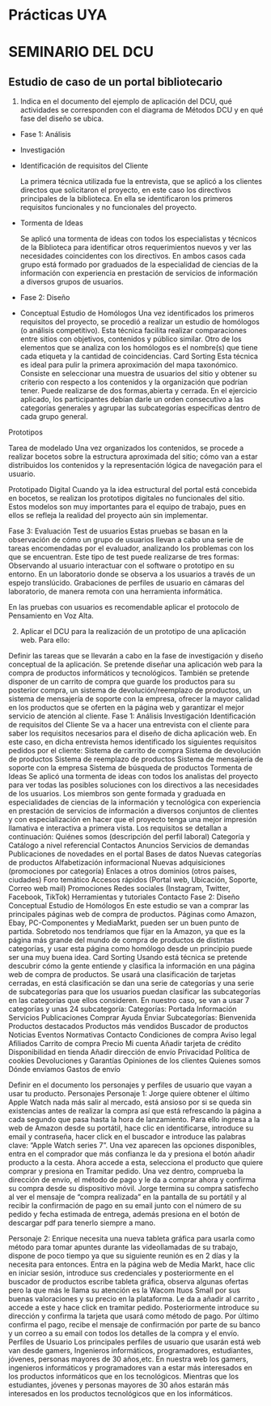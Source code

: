 # Prácticas UYA
# SEMINARIO DEL DCU

## Estudio de caso de un portal bibliotecario

1. Indica en el documento del ejemplo de aplicación del DCU, qué actividades se corresponden con el diagrama de Métodos DCU y en qué fase del diseño se ubica.

- Fase 1: Análisis
 - Investigación 
  - Identificación de requisitos del Cliente

	La primera técnica utilizada fue la entrevista, que se aplicó a los clientes directos que solicitaron el proyecto, en este caso los directivos principales de la biblioteca. 
	En ella se identificaron los primeros requisitos funcionales y no funcionales del proyecto.
			
  - Tormenta de Ideas
    
	Se aplicó una tormenta de ideas con todos los especialistas y técnicos de la Biblioteca para identificar otros requerimientos nuevos y ver las necesidades coincidentes con los directivos. En ambos casos cada grupo está formado por graduados de la especialidad de ciencias de la información con experiencia en prestación de servicios de información a diversos grupos de usuarios.
			
- Fase 2: Diseño
- Conceptual
Estudio de Homólogos
Una vez identificados los primeros requisitos del proyecto, se procedió a realizar un estudio de homólogos (o análisis competitivo).
Esta técnica facilita realizar comparaciones entre sitios con objetivos, contenidos y público similar.
Otro de los elementos que se analiza con los homólogos es el
nombre(s) que tiene cada etiqueta y la cantidad de coincidencias.
Card Sorting 
Esta técnica es ideal para pulir la primera aproximación del
mapa taxonómico.
Consiste en seleccionar una muestra de usuarios del sitio y obtener su criterio con respecto a los contenidos y la organización que podrían tener.
Puede realizarse de dos formas,abierta y cerrada.
En el ejercicio aplicado, los participantes debían darle un orden consecutivo a las categorías generales y agrupar las subcategorías específicas dentro de cada grupo general.

Prototipos

Tarea de modelado
Una vez organizados los contenidos, se procede a realizar bocetos sobre la estructura aproximada del sitio; cómo van a estar distribuidos los contenidos y la representación lógica de navegación para el usuario.

Prototipado Digital
Cuando ya la idea estructural del portal está concebida en bocetos, se realizan los prototipos digitales no funcionales del sitio.
Estos modelos son muy importantes para el equipo de trabajo, pues en ellos se refleja la realidad del proyecto aún sin implementar.

Fase 3: Evaluación
Test de usuarios
Estas pruebas se basan en la observación de cómo un grupo de usuarios llevan a cabo una serie de tareas encomendadas por el evaluador, analizando los problemas con los que se encuentran.
Este tipo de test puede realizarse de tres formas:
Observando al usuario interactuar con el software o prototipo en su entorno.
En un laboratorio donde se observa a los usuarios a través de un espejo translúcido.
Grabaciones de perfiles de usuario en cámaras del laboratorio, de manera remota con una herramienta informática.

En las pruebas con usuarios es recomendable aplicar el protocolo de Pensamiento en Voz Alta.


2. Aplicar el DCU para la realización de un prototipo de una aplicación web. Para ello:

Definir las tareas que se llevarán a cabo en la fase de investigación y diseño conceptual de la aplicación.
Se pretende diseñar una aplicación web para la compra de productos informáticos y tecnológicos. También se pretende disponer de un carrito de compra que guarde los productos para su posterior compra, un sistema de devolución/reemplazo de productos, un sistema de mensajería de soporte con la empresa, ofrecer la mayor calidad en los productos que se oferten en la página web y garantizar el mejor servicio de atención al cliente.
Fase 1: Análisis
Investigación
 Identificación de requisitos del Cliente
Se va a hacer una entrevista con el cliente para saber los requisitos necesarios para el diseño de dicha aplicación web.
En este caso, en dicha entrevista hemos identificado los siguientes requisitos pedidos por el cliente:
Sistema de carrito de compra
Sistema de devolución de productos
Sistema de reemplazo de productos
Sistema de mensajería de soporte con la empresa
Sistema de búsqueda de productos
Tormenta de Ideas
Se aplicó una tormenta de ideas con todos los analistas del proyecto para ver todas las posibles soluciones  con los directivos a las necesidades de los usuarios. 
Los miembros son gente formada y graduada en especialidades de ciencias de la información y tecnológica con experiencia en prestación de servicios de información a diversos conjuntos de clientes y con especialización en hacer que el proyecto tenga una mejor impresión llamativa e interactiva a primera vista. 
Los requisitos se detallan a continuación:
Quiénes somos (descripción del perfil laboral)
Categoría y Catálogo a nivel referencial
Contactos
Anuncios
Servicios de demandas
Publicaciones de novedades en el portal
Bases de datos
Nuevas categorías de productos
Alfabetización informacional
Nuevas adquisiciones (promociones por categoría)
Enlaces a otros dominios (otros países, ciudades)
Foro temático
Accesos rápidos (Portal web, Ubicación, Soporte, Correo web mail)
Promociones
Redes sociales (Instagram, Twitter, Facebook, TikTok)
Herramientas y tutoriales
Contacto
	Fase 2: Diseño
Conceptual
Estudio de Homólogos
En este estudio se van a comprar las principales páginas web de compra de productos.
Páginas como Amazon, Ebay, PC-Componentes y MediaMarkt, pueden ser un buen punto de partida.
Sobretodo nos tendríamos que fijar en la Amazon, ya que es la página más grande del mundo de compra de productos de distintas categorías, y usar esta página como homólogo desde un principio puede ser una muy buena idea.
Card Sorting 
Usando está técnica se pretende descubrir cómo la gente entiende y clasifica la información en una página web de compra de productos.
Se usará una clasificación de tarjetas cerradas, en está clasificación se dan una serie de categorías y una serie de subcategorías para que los usuarios puedan clasificar las subcategorías en las categorías que ellos consideren.
En nuestro caso, se van a usar 7 categorías y unas 24 subcategoría:
Categorías:
Portada
Información
Servicios
Publicaciones
Comprar
Ayuda 
Enviar 
Subcategorías:
Bienvenida
Productos destacados
Productos más vendidos
Buscador de productos
Noticias
Eventos
Normativas
Contacto
Condiciones de compra
Aviso legal
Afiliados
Carrito de compra
Precio
Mi cuenta
Añadir tarjeta de crédito
Disponibilidad en tienda
Añadir dirección de envío
Privacidad
Política de cookies
Devoluciones y Garantías
Opiniones de los clientes
Quienes somos
Dónde envíamos
Gastos de envío

 
Definir en el documento los personajes y perfiles de usuario que vayan a usar tu producto.
Personajes
Personaje 1:
Jorge quiere obtener el último Apple Watch nada más salir al mercado, está ansioso por si se queda sin existencias antes de realizar la compra así que está refrescando la página a cada segundo que pasa hasta la hora de lanzamiento.
Para ello ingresa a la web de Amazon desde su portátil, hace clic en identificarse, introduce su email y contraseña, hacer click en el buscador e introduce las palabras clave: “Apple Watch series 7”. Una vez aparecen las opciones disponibles, entra en el comprador que más confianza le da y presiona el botón añadir producto a la cesta. Ahora accede a esta, selecciona el producto que quiere comprar y presiona en Tramitar pedido. Una vez dentro, comprueba la dirección de envío, el método de pago y le da a comprar ahora y confirma su compra desde su dispositivo móvil.
Jorge termina su compra satisfecho al ver el mensaje de “compra realizada” en la pantalla de su portátil y al recibir la confirmación de pago en su email junto con el número de su pedido y fecha estimada de entrega, además presiona en el botón de descargar pdf para tenerlo siempre a mano.
 
 
 
 
Personaje 2:
Enrique necesita una nueva tableta gráfica para usarla como método para tomar apuntes durante las videollamadas de su trabajo, dispone de poco tiempo ya que su siguiente reunión es en 2 días y la necesita para entonces.
Entra en la página web de Media Markt, hace clic en iniciar sesión, introduce sus credenciales y posteriormente en el buscador de productos escribe tableta gráfica, observa algunas ofertas pero la que más le llama su atención es la Wacom Ituos Small por sus buenas valoraciones y su precio en la plataforma. Le da a añadir al carrito , accede a este y hace click en tramitar pedido. Posteriormente introduce su dirección y confirma la tarjeta que usará como método de pago.
Por último confirma el pago, recibe el mensaje de confirmación por parte de su banco y un correo a su email con todos los detalles de la compra y el envío.
Perfiles de Usuario
Los principales perfiles de usuario que usarán está web van desde gamers, Ingenieros informáticos, programadores, estudiantes, jóvenes, personas mayores de 30 años,etc.
En nuestra web los gamers, ingenieros informáticos y programadores van  a estar más interesados en los productos informáticos que en los tecnológicos. 
Mientras que los estudiantes, jóvenes  y personas mayores de 30 años estarán más interesados en los productos tecnológicos que en los informáticos.
